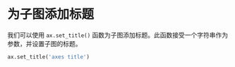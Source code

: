 # 为子图添加标题

我们可以使用 `ax.set_title()` 函数为子图添加标题。此函数接受一个字符串作为参数，并设置子图的标题。

```python
ax.set_title('axes title')
```
